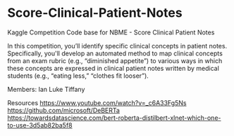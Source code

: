 # Score-Clinical-Patient-Notes
Kaggle Competition Code base for NBME - Score Clinical Patient Notes

In this competition, you’ll identify specific clinical concepts in patient notes. Specifically, you'll develop an automated method to map clinical concepts from an exam rubric (e.g., “diminished appetite”) to various ways in which these concepts are expressed in clinical patient notes written by medical students (e.g., “eating less,” “clothes fit looser”).

Members:
Ian
Luke
Tiffany

Resources
https://www.youtube.com/watch?v=_c6A33Fg5Ns
https://github.com/microsoft/DeBERTa
https://towardsdatascience.com/bert-roberta-distilbert-xlnet-which-one-to-use-3d5ab82ba5f8